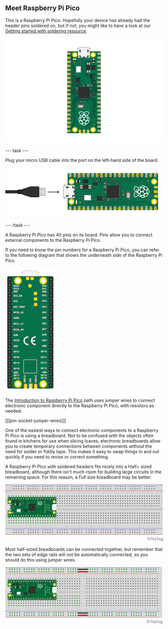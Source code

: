 ## Meet Raspberry Pi Pico

This is a Raspberry Pi Pico. Hopefully your device has already had the header pins soldered on, but if not, you might like to have a look at our [Getting started with soldering resource](https://projects.raspberrypi.org/en/projects/getting-started-with-soldering).

![Raspberry Pi Pico](images/Pico-Top-Headers.png)

--- task ---
 
Plug your micro USB cable into the port on the left-hand side of the board.

![Micro USB cable plugged into the Pico](images/pico-top-plug.png)

--- /task ---

A Raspberry Pi Pico has 40 pins on its board. Pins allow you to connect external components to the Raspberry Pi Pico.

If you need to know the pin numbers for a Raspberry Pi Pico, you can refer to the following diagram that shows the underneath side of the Raspberry Pi Pico.

![Pinout of a Raspberry Pi Pico](images/pico-bottom.png)

The [Introduction to Raspberry Pi Pico](https://projects.raspberrypi.org/en/pathways/pico-intro) path uses jumper wires to connect electronic component directly to the Raspberry Pi Pico, with resistors as needed. 

[[[pin-socket-jumper-wires]]]

One of the easiest ways to connect electronic components to a Raspberry Pi Pico is using a breadboard. Not to be confused with the objects often found in kitchens for use when slicing loaves,  electronic breadboards allow you to create temporary connections between components without the need for solder or fiddly tape. This makes it easy to swap things in and out quickly if you need to revise or correct something.

A Raspberry Pi Pico with soldered headers fits nicely into a Half+ sized breadboard, although there isn't much room for building large circuits in the remaining space. For this reason, a Full size breadboard may be better. 

![Raspberry Pi Pico mounted on a Full+ size breadboard](images/pico_only_bb.png)

Most half-sized breadboards can be connected together, but remember that the two sets of edge rails will not be automatically connected, so you should do this using jumper wires. 


![Raspberry Pi Pico mounted on 2 half+ size breadboards joined together](images/pico_only2_bb.png)

